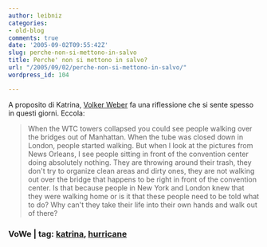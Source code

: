 ```yaml
---
author: leibniz
categories:
- old-blog
comments: true
date: '2005-09-02T09:55:42Z'
slug: perche-non-si-mettono-in-salvo
title: Perche' non si mettono in salvo?
url: "/2005/09/02/perche-non-si-mettono-in-salvo/"
wordpress_id: 104

---
```

A proposito di Katrina, [Volker Weber](http://vowe.net/archives/006268.html) fa una riflessione che si sente spesso in questi giorni. Eccola:

> When
the WTC towers collapsed you could see people walking over the
bridges out of Manhattan. When the tube was closed down in London,
people started walking. But when I look at the pictures from News
Orleans, I see people sitting in front of the convention center doing
absolutely nothing. They are throwing around their trash, they don't
try to organize clean areas and dirty ones, they are not walking out
over the bridge that happens to be right in front of the convention
center. Is that because people in New York and London knew that they
were walking home or is it that these people need to be told what to
do? Why can't they take their life into their own hands and walk out of
there?




### VoWe | tag: [katrina](http://www.technorati.com/tags/katrina), [hurricane](http://www.technorati.com/tags/hurricane)


